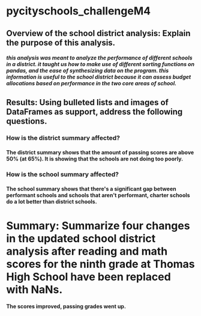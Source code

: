 # pycityschools_challengeM4
## Overview of the school district analysis: Explain the purpose of this analysis.
##### this analysis was meant to analyze the performance of different schools in a district. it taught us how to make use of different sorting functions on pandas, and the ease of synthesizing data on the program. this information is useful to the school district because it can assess budget allocations based on performance in the two core areas of school. 
## Results: Using bulleted lists and images of DataFrames as support, address the following questions.
### How is the district summary affected?
#### The district summary shows that the amount of passing scores are above 50% (at 65%). It is showing that the schools are not doing too poorly. 
### How is the school summary affected?
#### The school summary shows that there's a significant gap between performant schools and schools that aren't performant, charter schools do a lot better than district schools. 
# Summary: Summarize four changes in the updated school district analysis after reading and math scores for the ninth grade at Thomas High School have been replaced with NaNs.
#### The scores improved, passing grades went up. 
